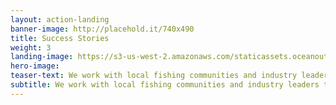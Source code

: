```yaml
---
layout: action-landing
banner-image: http://placehold.it/740x490
title: Success Stories
weight: 3
landing-image: https://s3-us-west-2.amazonaws.com/staticassets.oceanoutcomes.org/rollover+images/success-stories-hover.jpg
hero-image:
teaser-text: We work with local fishing communities and industry leaders to improve fisheries with sustainability concerns. These stories describe the successes we’ve had developing, implementing, and supporting improvement projects and the problems that are being addressed as a result of these efforts. 
subtitle: We work with local fishing communities and industry leaders to improve fisheries with sustainability concerns. These stories describe the successes we’ve had developing, implementing, and supporting improvement projects and the problems that are being addressed as a result of these efforts. 
---
```

